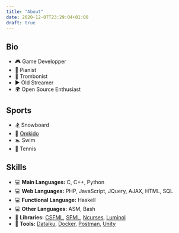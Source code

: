 ```yaml
---
title: "About"
date: 2020-12-07T23:29:04+01:00
draft: true
---
```


## Bio

* :video_game: Game Developper
* :musical_note: Pianist
* :musical_note: Trombonist
* :arrow_forward: Old Streamer
* :earth_africa: Open Source Enthusiast

## Sports

* :snowboarder: Snowboard
* :martial_arts_uniform: [Omkido](http://www.omkido.com)
* :swimmer: Swim
* :tennis: Tennis

## Skills

* :computer: **Main Languages:** C, C++, Python
* :computer: **Web Languages:** PHP, JavaScript, JQuery, AJAX, HTML, SQL
* :computer: **Functional Language:** Haskell
* :computer: **Other Languages:** ASM, Bash
* :book: **Libraries:** [CSFML](https://www.sfml-dev.org/index-fr.php), [SFML](https://www.sfml-dev.org/documentation/2.5.1/), [Ncurses](http://www.cs.ukzn.ac.za/~hughm/os/notes/ncurses.html), [Luminol](https://github.com/linkedin/luminol)
* :wrench: **Tools:** [Dataiku](https://www.dataiku.com), [Docker](https://www.docker.com), [Postman](https://www.postman.com), [Unity](https://unity.com/fr)
